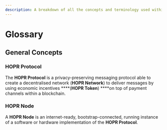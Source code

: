 ```yaml
---
description: A breakdown of all the concepts and terminology used within the HOPR ecosystem
---
```


# Glossary

## General Concepts

### HOPR Protocol

The **HOPR Protocol** is a privacy-preserving messaging protocol able to create a decentralised network \(**HOPR Network**\) to deliver messages by using economic incentives \***\*\(**HOPR Token**\) \*\***on top of payment channels within a blockchain.

### HOPR Node

A **HOPR Node** is an internet-ready, bootstrap-connected, running instance of a software or hardware implementation of the **HOPR Protocol**.

